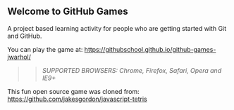 ## Welcome to GitHub Games

A project based learning activity for people who are getting started with Git and GitHub.

You can play the game at: https://githubschool.github.io/github-games-jwarhol/

>> _*SUPPORTED BROWSERS*: Chrome, Firefox, Safari, Opera and IE9+_

This fun open source game was cloned from: https://github.com/jakesgordon/javascript-tetris
